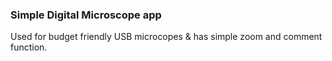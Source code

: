 ### Simple Digital Microscope app
Used for budget friendly USB microcopes & has simple zoom and comment function.
